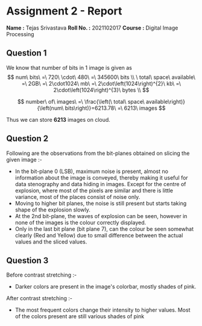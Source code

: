 # Assignment 2 - Report
**Name :** Tejas Srivastava
**Roll No. :** 2021102017
**Course :** Digital Image Processing

## Question 1

We know that number of bits in 1 image is given as
$$
num\ bits\ =\ 720\ \cdot\ 480\ =\ 345600\ bits
\\
\ total\ space\ available\ =\ 2GB\ =\ 2\cdot1024\ mb\ =\ 2\cdot\left(1024\right)^{2}\ kb\ =\ 2\cdot\left(1024\right)^{3}\ bytes
\\
$$

$$
number\ of\ images\ =\ \frac{\left(\ total\ space\ available\right)}{\left(num\ bits\right)}=6213.78\ =\ 6213\ images
$$

Thus we can store **6213** images on cloud.

## Question 2

Following are the observations from the bit-planes obtained on slicing the given image :-
- In the bit-plane 0 (LSB), maximum noise is present, almost no information about the image is conveyed, thereby making it useful for data stenography and data hiding in images. Except for the centre of explosion, where most of the pixels are similar and there is little variance, most of the places consist of noise only.
- Moving to higher bit planes, the noise is still present but starts taking shape of the explosion slowly.
- At the 2nd bit-plane, the waves of explosion can be seen, however in none of the images is the colour correctly displayed. 
- Only in the last bit plane (bit plane 7), can the colour be seen somewhat clearly (Red and Yellow) due to small difference between the actual values and the sliced values.

## Question 3

Before contrast stretching :-
- Darker colors are present in the image's colorbar, mostly shades of pink.

After contrast stretching :-
- The most frequent colors change their intensity to higher values. Most of the colors present are still various shades of pink
